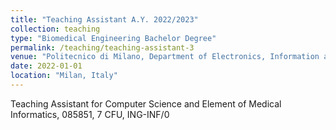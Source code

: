 ```yaml
---
title: "Teaching Assistant A.Y. 2022/2023"
collection: teaching
type: "Biomedical Engineering Bachelor Degree"
permalink: /teaching/teaching-assistant-3
venue: "Politecnico di Milano, Department of Electronics, Information and Bioengineering (DEIB)"
date: 2022-01-01
location: "Milan, Italy"
---
```


Teaching Assistant for Computer Science and Element of Medical Informatics, 085851, 7 CFU, ING-INF/0
